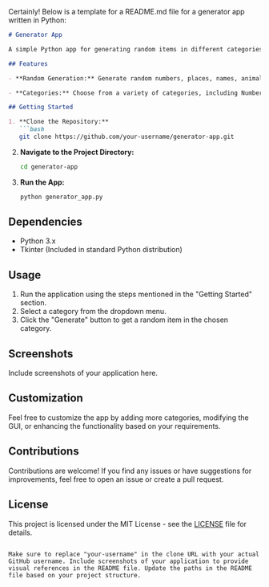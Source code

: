 Certainly! Below is a template for a README.md file for a generator app written in Python:

```markdown
# Generator App

A simple Python app for generating random items in different categories. This app provides a graphical user interface (GUI) built with Tkinter.

## Features

- **Random Generation:** Generate random numbers, places, names, animals, and sports at the click of a button.

- **Categories:** Choose from a variety of categories, including Number, Place, Name, Animal, and Sport.

## Getting Started

1. **Clone the Repository:**
   ```bash
   git clone https://github.com/your-username/generator-app.git
   ```

2. **Navigate to the Project Directory:**
   ```bash
   cd generator-app
   ```

3. **Run the App:**
   ```bash
   python generator_app.py
   ```

## Dependencies

- Python 3.x
- Tkinter (Included in standard Python distribution)

## Usage

1. Run the application using the steps mentioned in the "Getting Started" section.
2. Select a category from the dropdown menu.
3. Click the "Generate" button to get a random item in the chosen category.

## Screenshots

Include screenshots of your application here.

## Customization

Feel free to customize the app by adding more categories, modifying the GUI, or enhancing the functionality based on your requirements.

## Contributions

Contributions are welcome! If you find any issues or have suggestions for improvements, feel free to open an issue or create a pull request.

## License

This project is licensed under the MIT License - see the [LICENSE](LICENSE) file for details.
```

Make sure to replace "your-username" in the clone URL with your actual GitHub username. Include screenshots of your application to provide visual references in the README file. Update the paths in the README file based on your project structure.
